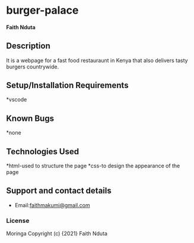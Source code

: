 # burger-palace
#### Faith Nduta
## Description
It is a webpage for a fast food restauraunt in Kenya that also delivers tasty burgers countrywide.
## Setup/Installation Requirements
*vscode
## Known Bugs
*none
## Technologies Used
*html-used to structure the page
*css-to design the appearance of the page
## Support and contact details
* Email:faithmakumi@gmail.com
### License
Moringa
Copyright (c) {2021} Faith Nduta
